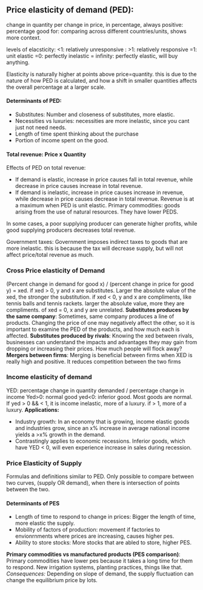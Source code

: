 ## Price elasticity of demand (PED):
change in quantity per change in price, in percentage, always positive:
percentage good for: comparing across different countries/units, shows more context.

levels of elacsticity: <1: relatively unresponsive
: >1: relatively responsive
=1: unit elastic
=0: perfectly inelastic
= infinity: perfectly elastic, will buy anything.

Elasticity is naturally higher at points above price=quantity. this is due to the nature of how PED is calculated, and how a shift in smaller quantities affects the overall percentage at a larger scale.
#### Determinants of PED:
- Substitutes: Number and closeness of substitutes, more elastic.
- Necessities vs luxuries: necessities are more inelastic, since you cant just not need needs.
- Length of time spent thinking about the purchase
- Portion of income spent on the good.
#### Total revenue: Price x Quantity
Effects of PED on total revenue:
- If demand is elastic, increase in price causes fall in total revenue, while decrease in price causes increase in total revenue.
- If demand is inelastic, increase in price causes increase in revenue, while decrease in price causes decrease in total revenue.
Revenue is at a maximum when PED is unit elastic.
Primary commodities: goods arising from the use of natural resources. They have lower PEDS.

In some cases, a poor supplying producer can generate higher profits, while good supplying producers decreases total revenue.

Government taxes: Government imposes indirect taxes to goods that are more inelastic. this is because the tax will decrease supply, but will not affect price/total revenue as much.
### Cross Price elasticity of Demand
(Percent change in demand for good x) / (percent change in price for good y) = xed.
if xed > 0, y and x are substitutes. Larger the absolute value of the xed, the stronger the substitution.
if xed < 0, y and x are compliments, like tennis balls and tennis rackets. larger the absolute value, more they are compliments.
of xed = 0, x and y are unrelated.
**Substitutes produces by the same company**: Sometimes, same company produces a line of products. Changing the price of one may negatively affect the other, so it is important to examine the PED of the products, and how much each is affected.
**Substitutes produced by rivals**: Knowing the xed between rivals, businesses can understand the impacts and advantages they may gain from dropping or increasing their prices. How much people will flock away?
**Mergers between firms**: Merging is beneficial between firms when XED is really high and positive. It reduces competition between the two firms
### Income elasticity of demand
YED: percentage change in quantity demanded / percentage change in income 
Yed>0: normal good
yed<0: inferior good.
Most goods are normal.
If yed > 0 && < 1, it is income inelastic, more of a luxury.
if > 1, more of a luxury.
**Applications:**
- Industry growth: In an economy that is growing, income elastic goods and industries grow, since an x% increase in average national income yields a >x% growth in the demand.
- Contrastingly applies to economic recessions. Inferior goods, which have YED < 0, will even experience increase in sales during recession.
### Price Elasticity of Supply
Formulas and definitions similar to PED. 
Only possible to compare between two curves, (supply OR demand), when there is intersection of points between the two.
#### Determinants of PES
- Length of time to respond to change in prices: Bigger the length of time, more elastic the supply.
- Mobility of factors of production: movement if factories to envionrnments where prices are increasing, causes higher pes.
- Ability to store stocks: More stocks that are abled to store, higher PES.

**Primary commodities vs manufactured products (PES comparison)**:
Primary commodities have lower pes because it takes a long time for them to respond. New irrigation systems, planting practices, things like that.
*Consequences:*
Depending on slope of demand, the supply fluctuation can change the equilibrium price by lots.